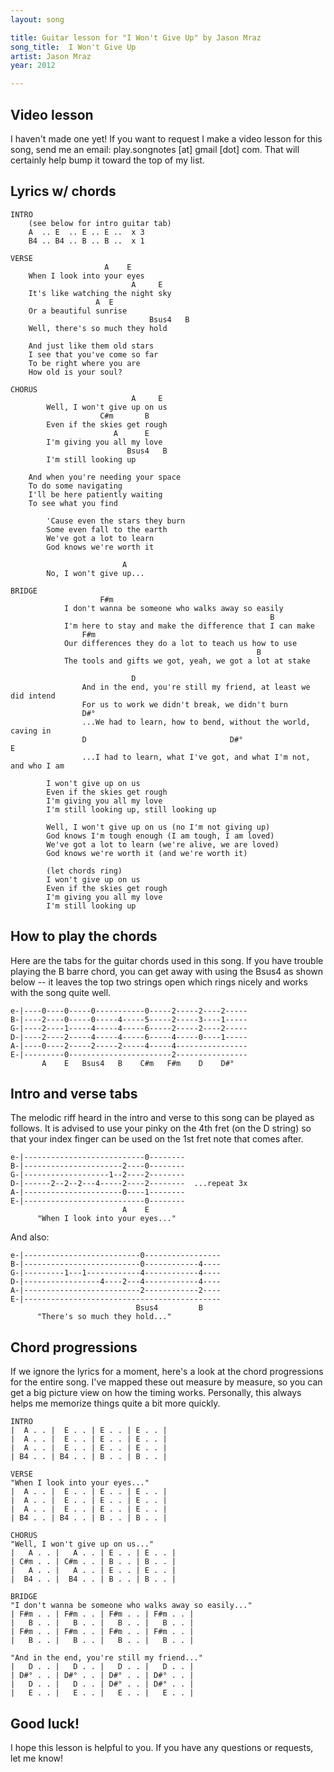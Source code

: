 ```yaml
---
layout: song

title: Guitar lesson for "I Won't Give Up" by Jason Mraz
song_title:  I Won't Give Up
artist: Jason Mraz
year: 2012

---
```


## Video lesson

I haven't made one yet! If you want to request I make a video lesson for this song, send me an email: play.songnotes [at] gmail [dot] com. That will certainly help bump it toward the top of my list.

## Lyrics w/ chords

    INTRO
        (see below for intro guitar tab)
        A  .. E  .. E .. E ..  x 3
        B4 .. B4 .. B .. B ..  x 1

    VERSE
                         A    E
        When I look into your eyes
                               A     E
        It's like watching the night sky
                       A  E
        Or a beautiful sunrise
                                   Bsus4   B
        Well, there's so much they hold

        And just like them old stars
        I see that you've come so far
        To be right where you are
        How old is your soul?

    CHORUS
                               A     E
            Well, I won't give up on us
                        C#m       B
            Even if the skies get rough
                           A      E
            I'm giving you all my love
                              Bsus4   B
            I'm still looking up

        And when you're needing your space
        To do some navigating
        I'll be here patiently waiting
        To see what you find

            'Cause even the stars they burn
            Some even fall to the earth
            We've got a lot to learn
            God knows we're worth it

                             A
            No, I won't give up...

    BRIDGE
                        F#m
                I don't wanna be someone who walks away so easily
                                                              B
                I'm here to stay and make the difference that I can make
                    F#m
                Our differences they do a lot to teach us how to use
                                                           B
                The tools and gifts we got, yeah, we got a lot at stake

                               D
                    And in the end, you're still my friend, at least we did intend
                    For us to work we didn't break, we didn't burn
                    D#°
                    ...We had to learn, how to bend, without the world, caving in
                    D                                D#°                          E
                    ...I had to learn, what I've got, and what I'm not, and who I am

            I won't give up on us
            Even if the skies get rough
            I'm giving you all my love
            I'm still looking up, still looking up

            Well, I won't give up on us (no I'm not giving up)
            God knows I'm tough enough (I am tough, I am loved)
            We've got a lot to learn (we're alive, we are loved)
            God knows we're worth it (and we're worth it)

            (let chords ring)
            I won't give up on us
            Even if the skies get rough
            I'm giving you all my love
            I'm still looking up

## How to play the chords

Here are the tabs for the guitar chords used in this song. If you have trouble playing the B barre chord, you can get away with using the Bsus4 as shown below -- it leaves the top two strings open which rings nicely and works with the song quite well.

    e-|----0----0-----0-----------0-----2-----2----2-----
    B-|----2----0-----0-----4-----5-----2-----3----1-----
    G-|----2----1-----4-----4-----6-----2-----2----2-----
    D-|----2----2-----4-----4-----6-----4-----0----1-----
    A-|----0----2-----2-----2-----4-----4----------------
    E-|---------0-----------------------2----------------
           A    E   Bsus4   B    C#m   F#m    D    D#°

## Intro and verse tabs

The melodic riff heard in the intro and verse to this song can be played as follows. It is advised to use your pinky on the 4th fret (on the D string) so that your index finger can be used on the 1st fret note that comes after.

    e-|---------------------------0--------
    B-|----------------------2----0--------
    G-|-------------------1--2----2--------
    D-|------2--2--2---4-----2----2--------  ...repeat 3x
    A-|----------------------0----1--------
    E-|---------------------------0--------
                             A    E
          "When I look into your eyes..."  

And also:

    e-|--------------------------0-----------------
    B-|--------------------------0------------4----
    G-|---------1---1------------4------------4----
    D-|-----------------4----2---4------------4----
    A-|--------------------------2------------2----
    E-|--------------------------------------------
                                Bsus4         B
          "There's so much they hold..."

## Chord progressions

If we ignore the lyrics for a moment, here's a look at the chord progressions for the entire song. I've mapped these out measure by measure, so you can get a big picture view on how the timing works. Personally, this always helps me memorize things quite a bit more quickly.

    INTRO
    |  A . . |  E . . | E . . | E . . |
    |  A . . |  E . . | E . . | E . . |
    |  A . . |  E . . | E . . | E . . |
    | B4 . . | B4 . . | B . . | B . . |

    VERSE
    "When I look into your eyes..."
    |  A . . |  E . . | E . . | E . . |
    |  A . . |  E . . | E . . | E . . |
    |  A . . |  E . . | E . . | E . . |
    | B4 . . | B4 . . | B . . | B . . |

    CHORUS
    "Well, I won't give up on us..."
    |   A . . |   A . . | E . . | E . . |
    | C#m . . | C#m . . | B . . | B . . |
    |   A . . |   A . . | E . . | E . . |
    |  B4 . . |  B4 . . | B . . | B . . |

    BRIDGE
    "I don't wanna be someone who walks away so easily..."
    | F#m . . | F#m . . | F#m . . | F#m . . |
    |   B . . |   B . . |   B . . |   B . . |
    | F#m . . | F#m . . | F#m . . | F#m . . |
    |   B . . |   B . . |   B . . |   B . . |

    "And in the end, you're still my friend..."
    |   D . . |   D . . |   D . . |   D . . |
    | D#° . . | D#° . . | D#° . . | D#° . . |
    |   D . . |   D . . | D#° . . | D#° . . |
    |   E . . |   E . . |   E . . |   E . . |

## Good luck!

I hope this lesson is helpful to you. If you have any questions or requests, let me know!

